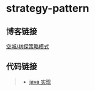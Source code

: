 # strategy-pattern

## 博客链接

[空城/初探策略模式](http://koon.cool/design-pattern/2018-11-11-strategy/)

## 代码链接

>- [java 实现](./java/StrategyClient.java)
